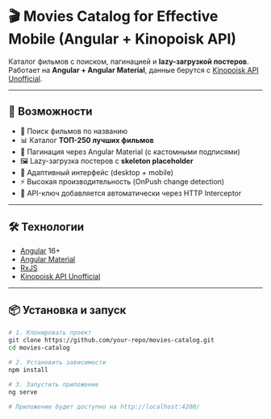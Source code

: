 # 🎬 Movies Catalog for Effective Mobile (Angular + Kinopoisk API)

Каталог фильмов с поиском, пагинацией и **lazy-загрузкой постеров**.  
Работает на **Angular + Angular Material**, данные берутся с [Kinopoisk API Unofficial](https://kinopoiskapiunofficial.tech/).

---

## 🚀 Возможности

- 🔎 Поиск фильмов по названию
- 📊 Каталог **ТОП-250 лучших фильмов**
- 📑 Пагинация через Angular Material (с кастомными подписями)
- 🖼 Lazy-загрузка постеров с **skeleton placeholder**
- 📱 Адаптивный интерфейс (desktop + mobile)
- ⚡ Высокая производительность (OnPush change detection)
- 🔑 API-ключ добавляется автоматически через HTTP Interceptor

---

## 🛠️ Технологии

- [Angular](https://angular.io/) 16+
- [Angular Material](https://material.angular.io/)
- [RxJS](https://rxjs.dev/)
- [Kinopoisk API Unofficial](https://kinopoiskapiunofficial.tech/)

---

## 📦 Установка и запуск

```bash
# 1. Клонировать проект
git clone https://github.com/your-repo/movies-catalog.git
cd movies-catalog

# 2. Установить зависимости
npm install

# 3. Запустить приложение
ng serve

# Приложение будет доступно на http://localhost:4200/
